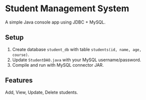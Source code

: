 # Student Management System

A simple Java console app using JDBC + MySQL.

## Setup
1. Create database `student_db` with table `students(id, name, age, course)`.
2. Update `StudentDAO.java` with your MySQL username/password.
3. Compile and run with MySQL connector JAR.

## Features
Add, View, Update, Delete students.

